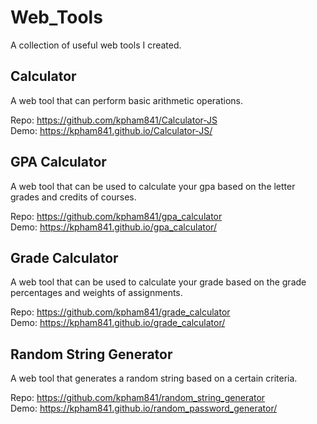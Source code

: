 # Web_Tools

A collection of useful web tools I created.

## Calculator

A web tool that can perform basic arithmetic operations. 

Repo: https://github.com/kpham841/Calculator-JS<br/>
Demo: https://kpham841.github.io/Calculator-JS/

## GPA Calculator

A web tool that can be used to calculate your gpa based on the letter grades and credits of courses.

Repo: https://github.com/kpham841/gpa_calculator<br/>
Demo: https://kpham841.github.io/gpa_calculator/

## Grade Calculator

A web tool that can be used to calculate your grade based on the grade percentages and weights of assignments.

Repo: https://github.com/kpham841/grade_calculator<br/>
Demo: https://kpham841.github.io/grade_calculator/

## Random String Generator

A web tool that generates a random string based on a certain criteria.

Repo: https://github.com/kpham841/random_string_generator<br/>
Demo: https://kpham841.github.io/random_password_generator/


